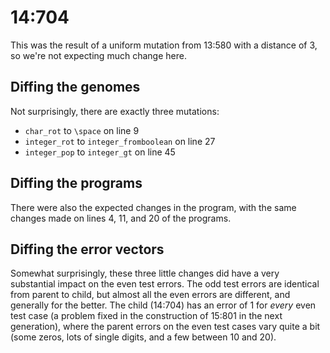 # 14:704

This was the result of a uniform mutation from 13:580 with a distance of 3, so we're not expecting much change here.

## Diffing the genomes

Not surprisingly, there are exactly three mutations:

* `char_rot` to `\space` on line 9
* `integer_rot` to `integer_fromboolean` on line 27
* `integer_pop` to `integer_gt` on line 45

## Diffing the programs

There were also the expected changes in the program, with the same changes made on lines 4, 11, and 20 of the programs.

## Diffing the error vectors

Somewhat surprisingly, these three little changes did have a very substantial impact on the even test errors. The odd test errors are identical from parent to child, but almost all the even errors are different, and generally for the better. The child (14:704) has an error of 1 for _every_ even test case (a problem fixed in the construction of 15:801 in the next generation), where the parent errors on the even test cases vary quite a bit (some zeros, lots of single digits, and a few between 10 and 20).

